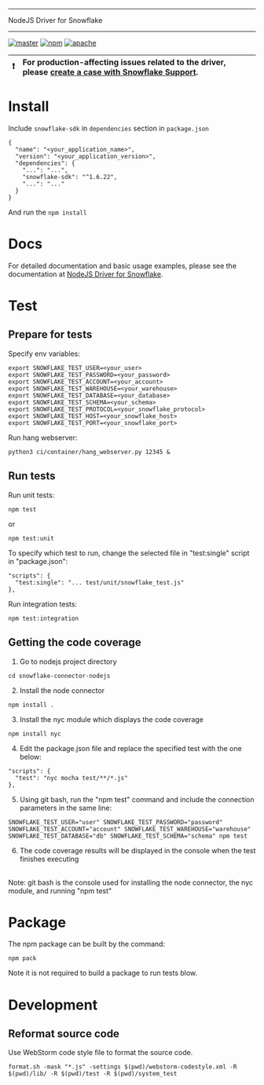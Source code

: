 ********************************************************************************
NodeJS Driver for Snowflake
********************************************************************************
<p>
  <a href="https://github.com/snowflakedb/snowflake-connector-nodejs/actions?query=workflow%3A%22Build+and+Test%22+branch%3Amaster" target="_blank"><img src="https://github.com/snowflakedb/snowflake-connector-nodejs/workflows/Build%20and%20Test/badge.svg?branch=master" alt="master" /></a>
  <a href="https://www.npmjs.com/package/snowflake-sdk" target="_blank"><img src="https://img.shields.io/npm/v/snowflake-sdk.svg" alt="npm" /></a> 
  <a href="http://www.apache.org/licenses/LICENSE-2.0.txt" target="_blank"><img src="http://img.shields.io/:license-Apache%202-brightgreen.svg" alt="apache" /> </a>
</p>


| :exclamation:        | For production-affecting issues related to the driver, please [create a case with Snowflake Support](https://community.snowflake.com/s/article/How-To-Submit-a-Support-Case-in-Snowflake-Lodge).   |
|---------------|:------------------------|

Install
======================================================================

Include ``snowflake-sdk`` in ``dependencies`` section in ``package.json``
```
{
  "name": "<your_application_name>",
  "version": "<your_application_version>",
  "dependencies": {
    "...": "...",        
    "snowflake-sdk": "^1.6.22",
    "...": "..."
  }
}
```
And run the <code>npm install</code>

Docs
======================================================================

For detailed documentation and basic usage examples, please see the documentation 
at <a href="https://docs.snowflake.net/manuals/user-guide/nodejs-driver.html">NodeJS Driver for Snowflake</a>.

Test
======================================================================

Prepare for tests
----------------------------------------------------------------------

Specify env variables:

```
export SNOWFLAKE_TEST_USER=<your_user>
export SNOWFLAKE_TEST_PASSWORD=<your_password>
export SNOWFLAKE_TEST_ACCOUNT=<your_account>
export SNOWFLAKE_TEST_WAREHOUSE=<your_warehouse>
export SNOWFLAKE_TEST_DATABASE=<your_database>
export SNOWFLAKE_TEST_SCHEMA=<your_schema>
export SNOWFLAKE_TEST_PROTOCOL=<your_snowflake_protocol>
export SNOWFLAKE_TEST_HOST=<your_snowflake_host>
export SNOWFLAKE_TEST_PORT=<your_snowflake_port>
```

Run hang webserver:
```
python3 ci/container/hang_webserver.py 12345 &
```

Run tests
----------------------------------------------------------------------

Run unit tests:
```
npm test
```
or
```
npm test:unit
```

To specify which test to run, change the selected file in "test:single" script in "package.json":
```
"scripts": {
  "test:single": "... test/unit/snowflake_test.js"
},
```

Run integration tests:
```
npm test:integration
```

Getting the code coverage
----------------------------------------------------------------------
1. Go to nodejs project directory
```
cd snowflake-connector-nodejs
```

2. Install the node connector
```
npm install .
```

3. Install the nyc module which displays the code coverage
```
npm install nyc
```

4. Edit the package.json file and replace the specified test with the one below:
```
"scripts": {
  "test": "nyc mocha test/**/*.js"
},
```

5. Using git bash, run the "npm test" command and include the connection parameters in the same line:
```
SNOWFLAKE_TEST_USER="user" SNOWFLAKE_TEST_PASSWORD="password" SNOWFLAKE_TEST_ACCOUNT="account" SNOWFLAKE_TEST_WAREHOUSE="warehouse" SNOWFLAKE_TEST_DATABASE="db" SNOWFLAKE_TEST_SCHEMA="schema" npm test
```

6. The code coverage results will be displayed in the console when the test finishes executing
<br>
Note: git bash is the console used for installing the node connector, the nyc module, and running "npm test"

Package
======================================================================

The npm package can be built by the command:
```
npm pack
```

Note it is not required to build a package to run tests blow.

Development
======================================================================

Reformat source code
----------------------------------------------------------------------

Use WebStorm code style file to format the source code.
```
format.sh -mask "*.js" -settings $(pwd)/webstorm-codestyle.xml -R $(pwd)/lib/ -R $(pwd)/test -R $(pwd)/system_test
```
